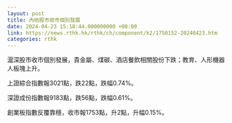 ```yaml
---
layout: post
title: 內地股市收市個別發展
date: 2024-04-23 15:18:44.000000000 +08:00
link: https://news.rthk.hk/rthk/ch/component/k2/1750152-20240423.htm
categories: rthk
---
```


滬深股市收市個別發展，貴金屬、煤碳、酒店餐飲相關股份下跌；教育、人形機器人板塊上升。

上證綜合指數報3021點，跌22點，跌幅0.74%。

深證成份指數報9183點，跌56點，跌幅0.61%。

創業板指數反覆靠穩，收市報1753點，升2點，升幅0.15%。

